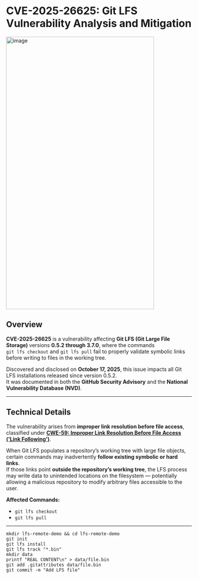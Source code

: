 # CVE-2025-26625: Git LFS Vulnerability Analysis and Mitigation
<img width="401" height="737" alt="image" src="https://github.com/user-attachments/assets/078b3370-fe30-4ac2-849b-956354fe12f0" />

## Overview

**CVE-2025-26625** is a vulnerability affecting **Git LFS (Git Large File Storage)** versions **0.5.2 through 3.7.0**, where the commands  
`git lfs checkout` and `git lfs pull` fail to properly validate symbolic links before writing to files in the working tree.

Discovered and disclosed on **October 17, 2025**, this issue impacts all Git LFS installations released since version 0.5.2.  
It was documented in both the **GitHub Security Advisory** and the **National Vulnerability Database (NVD)**.

---

## Technical Details

The vulnerability arises from **improper link resolution before file access**, classified under **[CWE-59: Improper Link Resolution Before File Access ('Link Following')](https://cwe.mitre.org/data/definitions/59.html)**.

When Git LFS populates a repository’s working tree with large file objects, certain commands may inadvertently **follow existing symbolic or hard links**.  
If those links point **outside the repository’s working tree**, the LFS process may write data to unintended locations on the filesystem — potentially allowing a malicious repository to modify arbitrary files accessible to the user.

**Affected Commands:**
- `git lfs checkout`
- `git lfs pull`
---

```
mkdir lfs-remote-demo && cd lfs-remote-demo
git init
git lfs install
git lfs track "*.bin"
mkdir data
printf "REAL CONTENT\n" > data/file.bin
git add .gitattributes data/file.bin
git commit -m "Add LFS file"

```


